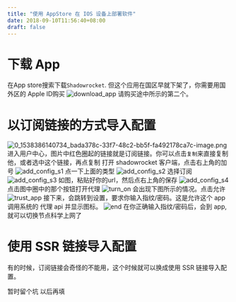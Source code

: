 ```yaml
---
title: "使用 AppStore 在 IOS 设备上部署软件"
date: 2018-09-10T11:56:40+08:00
draft: false
---
```

# 下载 App
在App store搜索下载`Shadowrocket`. 但这个应用在国区早就下架了，你需要用国外区的 Apple ID购买
![download_app](https://i.loli.net/2018/06/06/5b17e6fa79852.png)
请购买途中所示的第二个。
# 以订阅链接的方式导入配置
![0_1538386140734_bada378c-33f7-48c2-bb5f-fa492178ca7c-image.png](https://i.loli.net/2018/10/01/5bb1e8df9090d.png) 进入用户中心，图片中红色圈起的链接就是订阅链接。你可以点击`复制`来直接复制他，或者选中这个链接，再点复制
打开 shadowrocket 客户端，点击右上角的加号
![add_config_s1](https://i.loli.net/2018/06/06/5b17e704de8f4.jpg)
点一下上面的类型
![add_config_s2](https://i.loli.net/2018/06/06/5b17e707cc083.jpg)
选择订阅
![add_config_s3](https://i.loli.net/2018/06/06/5b17e705af057.jpg)
如图，粘贴好你的url，然后点右上角的保存
![add_config_s4](https://i.loli.net/2018/06/06/5b17eb9bf3816.jpg)
点击图中圈中的那个按钮打开代理
![turn_on](https://i.loli.net/2018/06/06/5b17e708a6cc5.jpg)
会出现下图所示的情况。点击允许
![trust_app](https://i.loli.net/2018/06/06/5b17e709dc064.jpg)
接下来，会跳转到设置，要求你输入指纹/密码。这是允许这个 app 调用系统的 代理 api 并显示图标。
![end](https://i.loli.net/2018/06/06/5b17e6f8a7bdc.png)
在你正确输入指纹/密码后，会到 app, 就可以切换节点科学上网了
# 使用 SSR 链接导入配置
有的时候，订阅链接会奇怪的不能用，这个时候就可以换成使用 SSR 链接导入配置。

暂时留个坑 以后再填